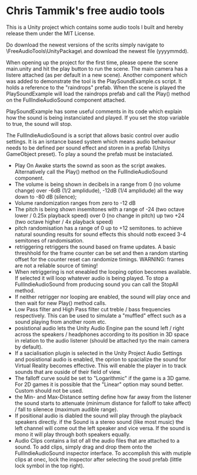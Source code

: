 # Chris Tammik's free audio tools

This is a Unity project which contains some audio tools I built and hereby release them under the MIT License.

Do download the newest versions of the scrits simply navigate to \FreeAudioTools\UnityPackage\ and download the newest file (yyyymmdd).

When opening up the project for the first time, please opene the scene main.unity and hit the play button to run the scene. The main camera has a listere attached (as per default in a new scene). Another component which was added to demonstrate the tool is the PlaySoundExample.cs script. It holds a reference to the "raindrops" prefab. When the scene is played the PlaySoundExample will load the raindrops prefab and call the Play() method on the FullIndieAudioSound component attached.

PlaySoundExample has some useful comments in its code which explain how the sound is being instanciated and played. If you set the stop variable to true, the sound will stop.

The FullIndieAudioSound is a script that allows basic control over audio settings. It is an isntance based system which means audio behaviour needs to be defined per sound effect and storen in a prefab (Unitys GameObject preset). To play a sound the prefab must be instaciated.

- Play On Awake starts the sownd as soon as the script awakes. Alternatively call the Play() method on the FullIndieAudioSound component.
- The volume is being shown in decibels in a range from 0 (no volume change) over -6dB (1/2 amplidude), -12dB (1/4 amplidude) all the way down to -80 dB (silence);
- Volume randomization ranges from zero to -12 dB
- The pitch is being shown insemitones with a range of -24 (two octave lower / 0.25x playback speed) over 0 (no change in pitch) up two +24 (two octave higher / 4x playback speed)
- pitch randomisation has a range of 0 up to +12 semitones. to achieve natural sounding results for sound effects this should notb exceed 3-4 semitones of randomisation.
- retriggering retriggers the sound based on frame updates. A basic threshhold for the frame counter can be set and then a random starting offset for the counter reset can randomize timings. WARNING: frames are not a reliable source of timing!
- When retriggering is not eneabled the looping option becomes available. If selected it will loop whatever audio is being played. To stop a FullIndieAudioSound from producing sound you can call the StopAll method.
- If neither retrigger nor looping are enabled, the sound will play once and then wait for new Play() method calls.
- Low Pass filter and High Pass filter cut treble / bass frequencies respectively. This can be used to simulate a "muffled" effect such as a sound playing from another room etc.
- posistional audio lets the Unity Audio Engine pan the sound left / right across the speakers / headphones according to its position in 3D space in relation to the audio listener (should be attached tyo the main camera by default).
- If a sacialisation plugin is selected in the Unity Project Audio Settings and posistional audio is enabled, the oprion to spacialize the sound for Virtual Reality becomes effective. This will enable the player in  to track sounds that are ouside of their field of view.
- The falloff curve sould be set to "Logarithmic" if the game is a 3D game. For 2D games it is possible that the "Linear" option may sound better. Custom should not be used.
- the Min- and Max-Distance setting define how far away from the listener the sound starts to attenuate (minimum distance for falloff to take affect) / fall to silenece (maximum audible range).
- If positional audio is diabled the sound will play through the playback speakers directly. if the Sound is a stereo sound (like most music) the left channel will come out the left speaker and vice versa. If the sound is mono it will play through both speakers equally.
- Audio Clips contains a list of all the audio files that are attached to a sound. To add clips, simply drag and drop them onto the FullIndieAudioSound inspector interface. To accomplish this with mutiple clips at onec, lock the inspector after selecting the soud prefab (little lock symbol in the top right).